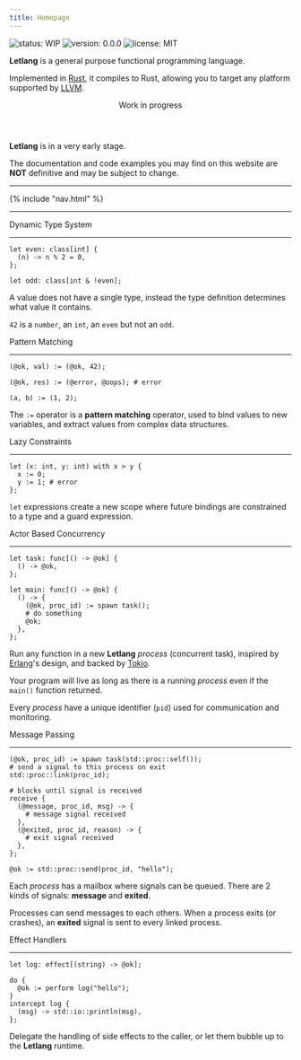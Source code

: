 ```yaml
---
title: Homepage
---
```


<div class="[&>p]:flex [&>p]:items-center [&>p]:justify-center [&>p]:gap-3 mb-8">

![status: WIP](https://img.shields.io/badge/status-WIP-red?style=flat-square)
![version: 0.0.0](https://img.shields.io/badge/version-v0.0.0-brightgreen?style=flat-square)
![license: MIT](https://img.shields.io/badge/license-MIT-blue?style=flat-square)

</div>

**Letlang** is a general purpose functional programming language.

Implemented in [Rust](https://www.rust-lang.org), it compiles to Rust, allowing
you to target any platform supported by [LLVM](https://llvm.org).

<article class="m-8 rounded-md shadow-md">
<header class="px-3 py-2 bg-red-600 text-white font-semibold rounded-t-md">Work in progress</header>

<div class="p-6 bg-red-100 text-red-600 rounded-b-md">

**Letlang** is in a very early stage.

The documentation and code examples you may find on this website are **NOT**
definitive and may be subject to change.

</div>
</article>

---

{% include "nav.html" %}

---

<div class="mt-12 grid grid-cols-1 lg:grid-cols-2 xl:grid-cols-3 gap-x-3 gap-y-8">

<div>
<div class="pb-3 text-3xl text-center font-semibold">Dynamic Type System</div>
<hr class="mx-8" />

```letlang
let even: class[int] {
  (n) -> n % 2 = 0,
};

let odd: class[int & !even];
```

<div class="text-center">

A value does not have a single type, instead the type definition determines what
value it contains.

`42` is a `number`, an `int`, an `even` but not an `odd`.

</div>
</div>

<div>
<div class="pb-3 text-3xl text-center font-semibold">Pattern Matching</div>
<hr class="mx-8" />

```letlang
(@ok, val) := (@ok, 42);

(@ok, res) := (@error, @oops); # error

(a, b) := (1, 2);
```

<div class="text-center">

The `:=` operator is a **pattern matching** operator, used to bind values to new
variables, and extract values from complex data structures.

</div>
</div>

<div>
<div class="pb-3 text-3xl text-center font-semibold">Lazy Constraints</div>
<hr class="mx-8" />

```letlang
let (x: int, y: int) with x > y {
  x := 0;
  y := 1; # error
};
```

<div class="text-center">

`let` expressions create a new scope where future bindings are constrained to a
type and a guard expression.

</div>
</div>

<div>
<div class="pb-3 text-3xl text-center font-semibold">Actor Based Concurrency</div>
<hr class="mx-8" />

```letlang
let task: func[() -> @ok] {
  () -> @ok,
};

let main: func[() -> @ok] {
  () -> {
    (@ok, proc_id) := spawn task();
    # do something
    @ok;
  },
};
```

<div class="text-center">

Run any function in a new **Letlang** *process* (concurrent task), inspired by
[Erlang](https://www.erlang.org)'s design, and backed by [Tokio](https://tokio.rs).

Your program will live as long as there is a running *process* even if the
`main()` function returned.

Every *process* have a unique identifier (`pid`) used for communication and
monitoring.

</div>
</div>

<div>
<div class="pb-3 text-3xl text-center font-semibold">Message Passing</div>
<hr class="mx-8" />

```letlang
(@ok, proc_id) := spawn task(std::proc::self());
# send a signal to this process on exit
std::proc::link(proc_id);

# blocks until signal is received
receive {
  (@message, proc_id, msg) -> {
    # message signal received
  },
  (@exited, proc_id, reason) -> {
    # exit signal received
  },
};
```

```letlang
@ok := std::proc::send(proc_id, "hello");
```

<div class="text-center">

Each *process* has a mailbox where signals can be queued. There are 2 kinds of
signals: **message** and **exited**.

Processes can send messages to each others. When a process exits (or crashes),
an **exited** signal is sent to every linked process.

</div>
</div>

<div>
<div class="pb-3 text-3xl text-center font-semibold">Effect Handlers</div>
<hr class="mx-8" />

```letlang
let log: effect[(string) -> @ok];
```

```letlang
do {
  @ok := perform log("hello");
}
intercept log {
  (msg) -> std::io::println(msg),
};
```

<div class="text-center">

Delegate the handling of side effects to the caller, or let them bubble up to
the **Letlang** runtime.

</div>
</div>

</div>
